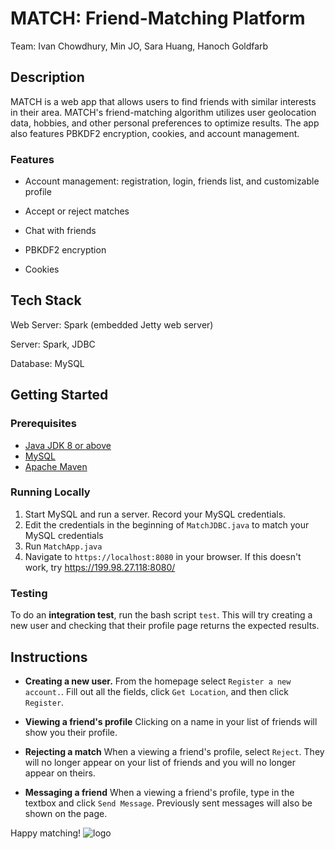 # MATCH: Friend-Matching Platform

Team: Ivan Chowdhury, Min JO, Sara Huang, Hanoch Goldfarb


## Description
MATCH is a web app that allows users to find friends with similar interests in their area. MATCH's friend-matching algorithm utilizes user geolocation data, hobbies, and other personal preferences to optimize results. The app also features PBKDF2 encryption, cookies, and account management.

### Features

- Account management: registration, login, friends list, and customizable profile

- Accept or reject matches

- Chat with friends

- PBKDF2 encryption

- Cookies



## Tech Stack
Web Server: Spark (embedded Jetty web server)

Server: Spark, JDBC

Database: MySQL



## Getting Started

### Prerequisites
- [Java JDK 8 or above](https://www.oracle.com/java/technologies/javase-downloads.html)
- [MySQL](https://www.mysql.com/downloads/)
- [Apache Maven](http://maven.apache.org/download.cgi)

### Running Locally

1. Start MySQL and run a server. Record your MySQL credentials.
2. Edit the credentials in the beginning of `MatchJDBC.java` to match your MySQL credentials
3. Run `MatchApp.java`
4. Navigate to `https://localhost:8080` in your browser. If this doesn't work, try https://199.98.27.118:8080/

### Testing

To do an **integration test**, run the bash script `test`. This will try creating a new user and checking that their profile page returns the expected results.

## Instructions

- **Creating a new user.** From the homepage select `Register a new account.`. Fill out all the fields, click `Get Location`, and then click `Register`.

- **Viewing a friend's profile** Clicking on a name in your list of friends will show you their profile.

- **Rejecting a match** When a viewing a friend's profile, select `Reject`. They will no longer appear on your list of friends and you will no longer appear on theirs.

- **Messaging a friend** When a viewing a friend's profile, type in the textbox and click `Send Message`. Previously sent messages will also be shown on the page.

Happy matching!
![logo](https://cdn.pixabay.com/photo/2017/09/02/04/35/fire-2706299_960_720.jpg)
